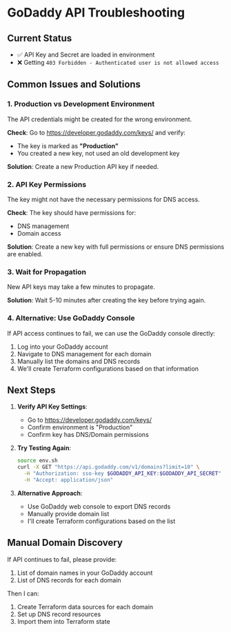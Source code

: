 # GoDaddy API Troubleshooting

## Current Status
- ✅ API Key and Secret are loaded in environment
- ❌ Getting `403 Forbidden - Authenticated user is not allowed access`

## Common Issues and Solutions

### 1. Production vs Development Environment
The API credentials might be created for the wrong environment.

**Check**: Go to https://developer.godaddy.com/keys/ and verify:
- The key is marked as **"Production"**
- You created a new key, not used an old development key

**Solution**: Create a new Production API key if needed.

### 2. API Key Permissions
The key might not have the necessary permissions for DNS access.

**Check**: The key should have permissions for:
- DNS management
- Domain access

**Solution**: Create a new key with full permissions or ensure DNS permissions are enabled.

### 3. Wait for Propagation
New API keys may take a few minutes to propagate.

**Solution**: Wait 5-10 minutes after creating the key before trying again.

### 4. Alternative: Use GoDaddy Console
If API access continues to fail, we can use the GoDaddy console directly:

1. Log into your GoDaddy account
2. Navigate to DNS management for each domain
3. Manually list the domains and DNS records
4. We'll create Terraform configurations based on that information

## Next Steps

1. **Verify API Key Settings**:
   - Go to https://developer.godaddy.com/keys/
   - Confirm environment is "Production"
   - Confirm key has DNS/Domain permissions

2. **Try Testing Again**:
   ```bash
   source env.sh
   curl -X GET "https://api.godaddy.com/v1/domains?limit=10" \
     -H "Authorization: sso-key $GODADDY_API_KEY:$GODADDY_API_SECRET" \
     -H "Accept: application/json"
   ```

3. **Alternative Approach**:
   - Use GoDaddy web console to export DNS records
   - Manually provide domain list
   - I'll create Terraform configurations based on the list

## Manual Domain Discovery

If API continues to fail, please provide:
1. List of domain names in your GoDaddy account
2. List of DNS records for each domain

Then I can:
1. Create Terraform data sources for each domain
2. Set up DNS record resources
3. Import them into Terraform state

